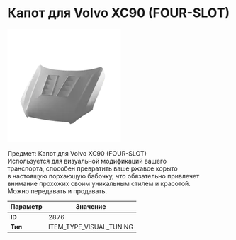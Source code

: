 # Капот для Volvo XC90 (FOUR-SLOT)

![Item Image](../img/2876.webp?raw=true)

Предмет: Капот для Volvo XC90 (FOUR-SLOT)<br>Используется для визуальной модификаций вашего<br>транспорта, способен превратить ваше ржавое корыто<br>в настоящую порхающую бабочку, что обязательно привлечет<br>внимание прохожих своим уникальным стилем и красотой.<br>Можно передавать и продавать.


| Параметр | Значение |
|----------|----------|
| **ID** | 2876 |
| **Тип** | ITEM_TYPE_VISUAL_TUNING |

